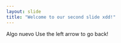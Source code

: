 ```yaml
---
layout: slide
title: "Welcome to our second slide xdd!"
---
```

Algo nuevo
Use the left arrow to go back!

